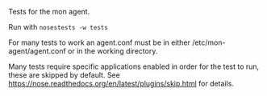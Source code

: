 Tests for the mon agent.

Run with `nosestests -w tests`

For many tests to work an agent.conf must be in either /etc/mon-agent/agent.conf or in the working directory.

Many tests require specific applications enabled in order for the test to run, these are skipped by default. See
https://nose.readthedocs.org/en/latest/plugins/skip.html for details.